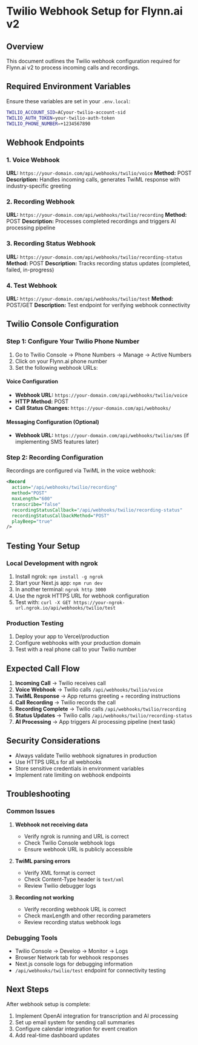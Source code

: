 # Twilio Webhook Setup for Flynn.ai v2

## Overview

This document outlines the Twilio webhook configuration required for Flynn.ai v2 to process incoming calls and recordings.

## Required Environment Variables

Ensure these variables are set in your `.env.local`:

```bash
TWILIO_ACCOUNT_SID=ACyour-twilio-account-sid
TWILIO_AUTH_TOKEN=your-twilio-auth-token
TWILIO_PHONE_NUMBER=+1234567890
```

## Webhook Endpoints

### 1. Voice Webhook

**URL:** `https://your-domain.com/api/webhooks/twilio/voice`
**Method:** POST
**Description:** Handles incoming calls, generates TwiML response with industry-specific greeting

### 2. Recording Webhook

**URL:** `https://your-domain.com/api/webhooks/twilio/recording`
**Method:** POST
**Description:** Processes completed recordings and triggers AI processing pipeline

### 3. Recording Status Webhook

**URL:** `https://your-domain.com/api/webhooks/twilio/recording-status`
**Method:** POST
**Description:** Tracks recording status updates (completed, failed, in-progress)

### 4. Test Webhook

**URL:** `https://your-domain.com/api/webhooks/twilio/test`
**Method:** POST/GET
**Description:** Test endpoint for verifying webhook connectivity

## Twilio Console Configuration

### Step 1: Configure Your Twilio Phone Number

1. Go to Twilio Console → Phone Numbers → Manage → Active Numbers
2. Click on your Flynn.ai phone number
3. Set the following webhook URLs:

#### Voice Configuration

- **Webhook URL:** `https://your-domain.com/api/webhooks/twilio/voice`
- **HTTP Method:** POST
- **Call Status Changes:** `https://your-domain.com/api/webhooks/ `

#### Messaging Configuration (Optional)

- **Webhook URL:** `https://your-domain.com/api/webhooks/twilio/sms` (if implementing SMS features later)

### Step 2: Recording Configuration

Recordings are configured via TwiML in the voice webhook:

```xml
<Record
  action="/api/webhooks/twilio/recording"
  method="POST"
  maxLength="600"
  transcribe="false"
  recordingStatusCallback="/api/webhooks/twilio/recording-status"
  recordingStatusCallbackMethod="POST"
  playBeep="true"
/>
```

## Testing Your Setup

### Local Development with ngrok

1. Install ngrok: `npm install -g ngrok`
2. Start your Next.js app: `npm run dev`
3. In another terminal: `ngrok http 3000`
4. Use the ngrok HTTPS URL for webhook configuration
5. Test with: `curl -X GET https://your-ngrok-url.ngrok.io/api/webhooks/twilio/test`

### Production Testing

1. Deploy your app to Vercel/production
2. Configure webhooks with your production domain
3. Test with a real phone call to your Twilio number

## Expected Call Flow

1. **Incoming Call** → Twilio receives call
2. **Voice Webhook** → Twilio calls `/api/webhooks/twilio/voice`
3. **TwiML Response** → App returns greeting + recording instructions
4. **Call Recording** → Twilio records the call
5. **Recording Complete** → Twilio calls `/api/webhooks/twilio/recording`
6. **Status Updates** → Twilio calls `/api/webhooks/twilio/recording-status`
7. **AI Processing** → App triggers AI processing pipeline (next task)

## Security Considerations

- Always validate Twilio webhook signatures in production
- Use HTTPS URLs for all webhooks
- Store sensitive credentials in environment variables
- Implement rate limiting on webhook endpoints

## Troubleshooting

### Common Issues

1. **Webhook not receiving data**
   - Verify ngrok is running and URL is correct
   - Check Twilio Console webhook logs
   - Ensure webhook URL is publicly accessible

2. **TwiML parsing errors**
   - Verify XML format is correct
   - Check Content-Type header is `text/xml`
   - Review Twilio debugger logs

3. **Recording not working**
   - Verify recording webhook URL is correct
   - Check maxLength and other recording parameters
   - Review recording status webhook logs

### Debugging Tools

- Twilio Console → Develop → Monitor → Logs
- Browser Network tab for webhook responses
- Next.js console logs for debugging information
- `/api/webhooks/twilio/test` endpoint for connectivity testing

## Next Steps

After webhook setup is complete:

1. Implement OpenAI integration for transcription and AI processing
2. Set up email system for sending call summaries
3. Configure calendar integration for event creation
4. Add real-time dashboard updates
